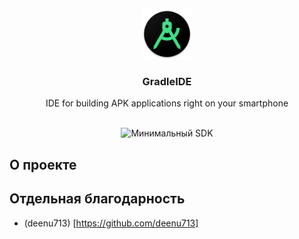 <p align="center">
  <a href="https://github.com/almr0/GradleIDE">
    <img src="images/logo.png" alt="Logo" width="80" height="80">
  </a>

  <h3 align="center">GradleIDE</h3>

  <p align="center">
    IDE for building APK applications right on your smartphone
    <br/>
    <br/>
  </p>
</p>

<p align="center">
 <img src="https://img.shields.io/badge/Minimum%20SDK-21-%23ff5252" alt="Минимальный SDK"/>
</p>

## О проекте


## Отдельная благодарность

- (deenu713) [https://github.com/deenu713]
